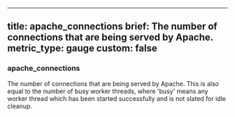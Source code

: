 
---
title: apache_connections
brief: The number of connections that are being served by Apache.
metric_type: gauge
custom: false
---
### apache_connections

The number of connections that are being served by Apache.  This is also equal to the number of busy worker threads, where 'busy' means any worker thread which has been started successfully and is not slated for idle cleanup.

